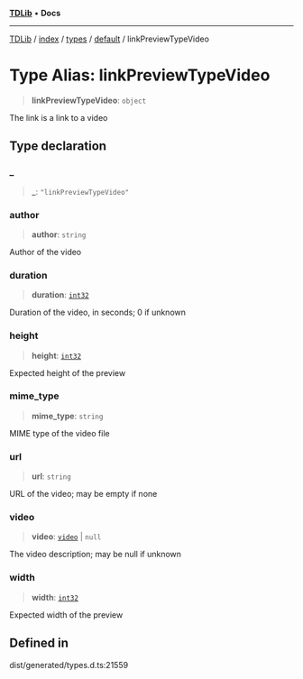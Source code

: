 [**TDLib**](../../../../../../README.md) • **Docs**

***

[TDLib](../../../../../../modules.md) / [index](../../../../../README.md) / [types](../../../README.md) / [default](../README.md) / linkPreviewTypeVideo

# Type Alias: linkPreviewTypeVideo

> **linkPreviewTypeVideo**: `object`

The link is a link to a video

## Type declaration

### \_

> **\_**: `"linkPreviewTypeVideo"`

### author

> **author**: `string`

Author of the video

### duration

> **duration**: [`int32`](int32-1.md)

Duration of the video, in seconds; 0 if unknown

### height

> **height**: [`int32`](int32-1.md)

Expected height of the preview

### mime\_type

> **mime\_type**: `string`

MIME type of the video file

### url

> **url**: `string`

URL of the video; may be empty if none

### video

> **video**: [`video`](video-1.md) \| `null`

The video description; may be null if unknown

### width

> **width**: [`int32`](int32-1.md)

Expected width of the preview

## Defined in

dist/generated/types.d.ts:21559
